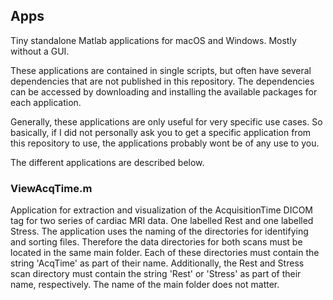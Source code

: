 ## Apps
Tiny standalone Matlab applications for macOS and Windows. Mostly without a GUI.

These applications are contained in single scripts, but often have several dependencies that are not published in this repository. The dependencies can be accessed by downloading and installing the available packages for each application.

Generally, these applications are only useful for very specific use cases. So basically, if I did not personally ask you to get a specific application from this repository to use, the applications probably wont be of any use to you.

The different applications are described below.


### ViewAcqTime.m
Application for extraction and visualization of the AcquisitionTime DICOM tag for two series of cardiac MRI data. One labelled Rest and one labelled Stress. The application uses the naming of the directories for identifying and sorting files. Therefore the data directories for both scans must be located in the same main folder. Each of these directories must contain the string 'AcqTime' as part of their name. Additionally, the Rest and Stress scan directory must contain the string 'Rest' or 'Stress' as part of their name, respectively. The name of the main folder does not matter.
